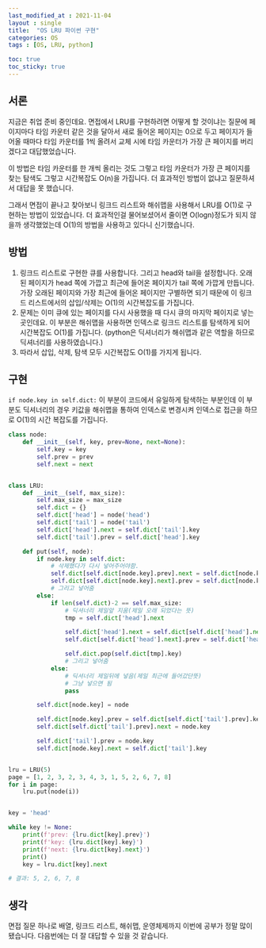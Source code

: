 ```yaml
---
last_modified_at : 2021-11-04
layout : single
title:  "OS LRU 파이썬 구현"
categories: OS
tags : [OS, LRU, python]

toc: true
toc_sticky: true
---
```

## 서론
지금은 취업 준비 중인데요. 면접에서 LRU를 구현하려면 어떻게 할 것이냐는 질문에 페이지마다 타임 카운터 같은 것을 달아서 새로 들어온 페이지는 0으로 두고 페이지가 들어올 때마다 타임 카운터를 1씩 올려서 교체 시에 타임 카운터가 가장 큰 페이지를 버리겠다고 대답했었습니다.  
  
이 방법은 타임 카운터를 한 개씩 올리는 것도 그렇고 타임 카운터가 가장 큰 페이지를 찾는 탐색도 그렇고 시간복잡도 O(n)을 가집니다. 더 효과적인 방법이 없냐고 질문하셔서 대답을 못 했습니다.  
  
그래서 면접이 끝나고 찾아보니 링크드 리스트와 해쉬맵을 사용해서 LRU를 O(1)로 구현하는 방법이 있었습니다. 더 효과적인걸 물어보셨어서 줄이면 O(logn)정도가 되지 않을까 생각했었는데 O(1)의 방법을 사용하고 있다니 신기했습니다.


## 방법
1. 링크드 리스트로 구현한 큐를 사용합니다. 그리고 head와 tail을 설정합니다. 오래된 페이지가 head 쪽에 가깝고 최근에 들어온 페이지가 tail 쪽에 가깝게 만듭니다. 가장 오래된 페이지와 가장 최근에 들어온 페이지만 구별하면 되기 때문에 이 링크드 리스트에서의 삽입/삭제는 O(1)의 시간복잡도를 가집니다.
2. 문제는 이미 큐에 있는 페이지를 다시 사용했을 때 다시 큐의 마지막 페이지로 넣는 곳인데요. 이 부분은 해쉬맵을 사용하면 인덱스로 링크드 리스트를 탐색하게 되어 시간복잡도 O(1)를 가집니다. (python은 딕셔너리가 해쉬맵과 같은 역할을 하므로 딕셔너리를 사용하였습니다.)
3. 따라서 삽입, 삭제, 탐색 모두 시간복잡도 O(1)를 가지게 됩니다.

## 구현
<code>if node.key in self.dict:</code> 이 부분이 코드에서 유일하게 탐색하는 부분인데 이 부분도 딕셔너리의 경우 키값을 해쉬맵을 통하여 인덱스로 변경시켜 인덱스로 접근을 하므로 O(1)의 시간 복잡도를 가집니다.
```python
class node:
    def __init__(self, key, prev=None, next=None):
        self.key = key
        self.prev = prev
        self.next = next


class LRU:
    def __init__(self, max_size):
        self.max_size = max_size
        self.dict = {}
        self.dict['head'] = node('head')
        self.dict['tail'] = node('tail')
        self.dict['head'].next = self.dict['tail'].key
        self.dict['tail'].prev = self.dict['head'].key

    def put(self, node):
        if node.key in self.dict:
            # 삭제했다가 다시 넣어주어야함.
            self.dict[self.dict[node.key].prev].next = self.dict[node.key].next
            self.dict[self.dict[node.key].next].prev = self.dict[node.key].prev
            # 그리고 넣어줌
        else:
            if len(self.dict)-2 == self.max_size:
                # 딕셔너리 제일앞 지움(제일 오래 되었다는 뜻)
                tmp = self.dict['head'].next

                self.dict['head'].next = self.dict[self.dict['head'].next].next
                self.dict[self.dict['head'].next].prev = self.dict['head'].key

                self.dict.pop(self.dict[tmp].key)
                # 그리고 넣어줌
            else:
                # 딕셔너리 제일뒤에 넣음(제일 최근에 들어갔단뜻)
                # 그냥 넣으면 됨
                pass

        self.dict[node.key] = node

        self.dict[node.key].prev = self.dict[self.dict['tail'].prev].key
        self.dict[self.dict['tail'].prev].next = node.key

        self.dict['tail'].prev = node.key
        self.dict[node.key].next = self.dict['tail'].key


lru = LRU(5)
page = [1, 2, 3, 2, 3, 4, 3, 1, 5, 2, 6, 7, 8]
for i in page:
    lru.put(node(i))


key = 'head'

while key != None:
    print(f'prev: {lru.dict[key].prev}')
    print(f'key: {lru.dict[key].key}')
    print(f'next: {lru.dict[key].next}')
    print()
    key = lru.dict[key].next

# 결과: 5, 2, 6, 7, 8
```

## 생각
면접 질문 하나로 배열, 링크드 리스트, 해쉬맵, 운영체제까지 이번에 공부가 정말 많이 됐습니다. 다음번에는 더 잘 대답할 수 있을 것 같습니다.
